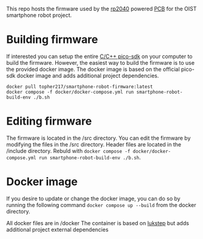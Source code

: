 This repo hosts the firmware used by the [rp2040](https://www.raspberrypi.com/documentation/microcontrollers/rp2040.html#software-development) powered [PCB](https://github.com/oist/smartphone-robot-cad/tree/pcb) for the OIST smartphone robot project.


# Building firmware
If interested you can setup the entire [C/C++ pico-sdk](https://github.com/raspberrypi/pico-sdk) on your computer to build the firmware. However, the easiest way to build the firmware is to use the provided docker image. The docker image is based on the official pico-sdk docker image and adds additional project dependencies.

```
docker pull topher217/smartphone-robot-firmware:latest
docker compose -f docker/docker-compose.yml run smartphone-robot-build-env ./b.sh

```

# Editing firmware
The firmware is located in the /src directory. You can edit the firmware by modifying the files in the /src directory.
Header files are located in the /include directory.
Rebuld with `docker compose -f docker/docker-compose.yml run smartphone-robot-build-env ./b.sh`.

# Docker image
If you desire to update or change the docker image, you can do so by running the following command
`docker compose up --build` from the docker directory.

All docker files are in /docker
The container is based on [lukstep](https://github.com/lukstep/raspberry-pi-pico-docker-sdk)
but adds additional project external dependencies
